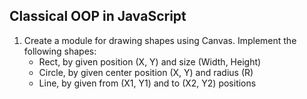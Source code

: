 ## Classical OOP in JavaScript

1. Create a module for drawing shapes using Canvas. Implement the following shapes:
    * Rect, by given position (X, Y) and size (Width, Height)
    * Circle, by given center position (X, Y) and radius (R)
    * Line, by given from (X1, Y1) and to (X2, Y2) positions
